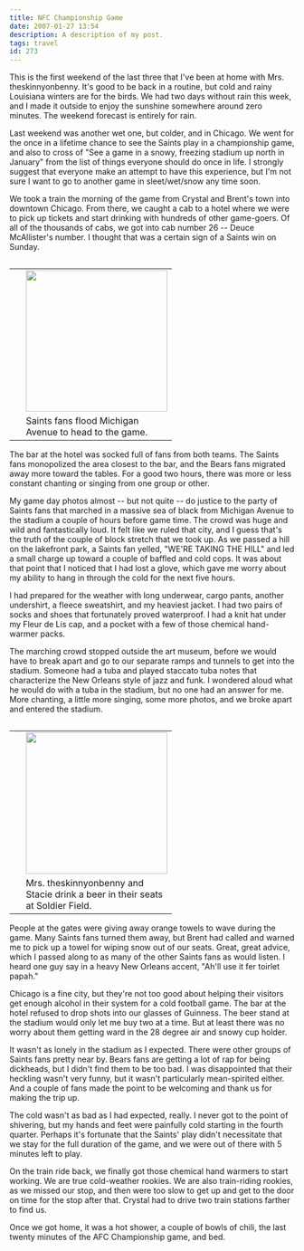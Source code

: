 ```yaml
---
title: NFC Championship Game
date: 2007-01-27 13:54
description: A description of my post.
tags: travel
id: 273
---
```

This is the first weekend of the last three that I've been at home with Mrs. theskinnyonbenny.  It's good to be back in a routine, but cold and rainy Louisiana winters are for the birds.  We had two days without rain this week, and I made it outside to enjoy the sunshine somewhere around zero minutes.  The weekend forecast is entirely for rain.

Last weekend was another wet one, but colder, and in Chicago.  We went for the once in a lifetime chance to see the Saints play in a championship game, and also to cross of "See a game in a snowy, freezing stadium up north in January" from the list of things everyone should do once in life.  I strongly suggest that everyone make an attempt to have this experience, but I'm not sure I want to go to another game in sleet/wet/snow any time soon.

We took a train the morning of the game from Crystal and Brent's town into downtown Chicago.  From there, we caught a cab to a hotel where we were to pick up tickets and start drinking with hundreds of other game-goers.  Of all of the thousands of cabs, we got into cab number 26 -- Deuce McAllister's number.  I thought that was a certain sign of a Saints win on Sunday.

<table cellpadding="2" align="right"><tr><td width="5" rowspan="2"><spacer type="block" width="5" height="1"></td><td width="250" ><img src="http://theskinnyonbenny.com/img/gal/027%20-%20Chicago%20Trip%2007%20-%20Saints%20vs.%20Bears/resIMG_20070121_0925.JPG" width="250"></td></tr><tr><td class="caption" width="250">Saints fans flood Michigan Avenue to head to the game.</td></tr></table>

The bar at the hotel was socked full of fans from both teams.  The Saints fans monopolized the area closest to the bar, and the Bears fans migrated away more toward the tables.  For a good two hours, there was more or less constant chanting or singing from one group or other.  

My <a onclick="window.open('/pg3.php?spgmGal=027%20-%20Chicago%20Trip%2007%20-%20Saints%20vs.%20Bears','027ChicagoTrip07SaintsvsBears','width=1024, height=768, toolbar=no, location = no, directories=no, menubar=no, resizable=yes, scrollbars=no');" onmouseover="chgImg ('i027ChicagoTrip07SaintsvsBears','img027ChicagoTrip07SaintsvsBearsRed');" onmouseout="chgImg ('i027ChicagoTrip07SaintsvsBears','img027ChicagoTrip07SaintsvsBears');" > game day photos</a> almost -- but not quite -- do justice to the party of Saints fans that marched in a massive sea of black from Michigan Avenue to the stadium a couple of hours before game time.  The crowd was huge and wild and fantastically loud.  It felt like we ruled that city, and I guess that's the truth of the couple of block stretch that we took up.  As we passed a hill on the lakefront park, a Saints fan yelled, "WE'RE TAKING THE HILL" and led a small charge up toward a couple of baffled and cold cops.  It was about that point that I noticed that I had lost a glove, which gave me worry about my ability to hang in through the cold for the next five hours.

I had prepared for the weather with long underwear, cargo pants, another undershirt, a fleece sweatshirt, and my heaviest jacket.  I had two pairs of socks and shoes that fortunately proved waterproof.  I had a knit hat under my Fleur de Lis cap, and a pocket with a few of those chemical hand-warmer packs.

The marching crowd stopped outside the art museum, before we would have to break apart and go to our separate ramps and tunnels to get into the stadium.  Someone had a tuba and played staccato tuba notes that characterize the New Orleans style of jazz and funk.  I wondered aloud what he would do with a tuba in the stadium, but no one had an answer for me.  More chanting, a little more singing, some more photos, and we broke apart and entered the stadium.

<table cellpadding="2" align="right"><tr><td width="5" rowspan="2"><spacer type="block" width="5" height="1"></td><td width="250" ><img src="http://theskinnyonbenny.com/img/gal/027%20-%20Chicago%20Trip%2007%20-%20Saints%20vs.%20Bears/resIMG_20070121_0962.JPG" width="250"></td></tr><tr><td class="caption" width="250">Mrs. theskinnyonbenny and Stacie drink a beer in their seats at Soldier Field.</td></tr></table>

People at the gates were giving away orange towels to wave during the game.  Many Saints fans turned them away, but Brent had called and warned me to pick up a towel for wiping snow out of our seats.  Great, great advice, which I passed along to as many of the other Saints fans as would listen.  I heard one guy say in a heavy New Orleans accent, "Ah'll use it fer toirlet papah."

Chicago is a fine city, but they're not too good about helping their visitors get enough alcohol in their system for a cold football game.  The bar at the hotel refused to drop shots into our glasses of Guinness.  The beer stand at the stadium would only let me buy two at a time.  But at least there was no worry about them getting ward in the 28 degree air and snowy cup holder.

It wasn't as lonely in the stadium as I expected.  There were other groups of Saints fans pretty near by.  Bears fans are getting a lot of rap for being dickheads, but I didn't find them to be too bad.  I was disappointed that their heckling wasn't very funny, but it wasn't particularly mean-spirited either.  And a couple of fans made the point to be welcoming and thank us for making  the trip up.

The cold wasn't as bad as I had expected, really.  I never got to the point of shivering, but my hands and feet were painfully cold starting in the fourth quarter.  Perhaps it's fortunate that the Saints' play didn't necessitate that we stay for the full duration of the game, and we were out of there with 5 minutes left to play.

On the train ride back, we finally got those chemical hand warmers to start working.  We are true cold-weather rookies.  We are also train-riding rookies, as we missed our stop, and then were too slow to get up and get to the door on time for the stop after that.  Crystal had to drive two train stations farther to find us.

Once we got home, it was a hot shower, a couple of bowls of chili, the last twenty minutes of the AFC Championship game, and bed.

